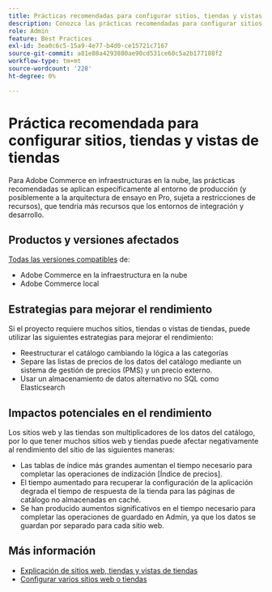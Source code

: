 ```yaml
---
title: Prácticas recomendadas para configurar sitios, tiendas y vistas de tiendas
description: Conozca las prácticas recomendadas para configurar sitios, tiendas y vistas de tiendas para maximizar el rendimiento del sitio.
role: Admin
feature: Best Practices
exl-id: 3ea0c6c5-15a9-4e77-b4d0-ce15721c7167
source-git-commit: a81e88a4293880ae90cd531ce60c5a2b177188f2
workflow-type: tm+mt
source-wordcount: '228'
ht-degree: 0%

---
```


# Práctica recomendada para configurar sitios, tiendas y vistas de tiendas

Para Adobe Commerce en infraestructuras en la nube, las prácticas recomendadas se aplican específicamente al entorno de producción (y posiblemente a la arquitectura de ensayo en Pro, sujeta a restricciones de recursos), que tendría más recursos que los entornos de integración y desarrollo.

## Productos y versiones afectados

[Todas las versiones compatibles](../../../release/versions.md) de:

- Adobe Commerce en la infraestructura en la nube
- Adobe Commerce local

## Estrategias para mejorar el rendimiento

Si el proyecto requiere muchos sitios, tiendas o vistas de tiendas, puede utilizar las siguientes estrategias para mejorar el rendimiento:

- Reestructurar el catálogo cambiando la lógica a las categorías
- Separe las listas de precios de los datos del catálogo mediante un sistema de gestión de precios (PMS) y un precio externo.
- Usar un almacenamiento de datos alternativo no SQL como Elasticsearch

## Impactos potenciales en el rendimiento

Los sitios web y las tiendas son multiplicadores de los datos del catálogo, por lo que tener muchos sitios web y tiendas puede afectar negativamente al rendimiento del sitio de las siguientes maneras:

- Las tablas de índice más grandes aumentan el tiempo necesario para completar las operaciones de indización [Índice de precios].
- El tiempo aumentado para recuperar la configuración de la aplicación degrada el tiempo de respuesta de la tienda para las páginas de catálogo no almacenadas en caché.
- Se han producido aumentos significativos en el tiempo necesario para completar las operaciones de guardado en Admin, ya que los datos se guardan por separado para cada sitio web.


## Más información

- [Explicación de sitios web, tiendas y vistas de tiendas](https://devdocs.magento.com/cloud/configure/configure-best-practices.html#sites)
- [Configurar varios sitios web o tiendas](https://devdocs.magento.com/cloud/project/project-multi-sites.html)
